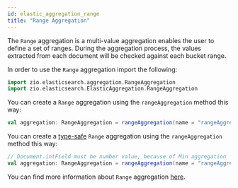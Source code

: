 ```yaml
---
id: elastic_aggregation_range
title: "Range Aggregation"
---
```


The `Range` aggregation is a multi-value aggregation enables the user to define a set of ranges. During the aggregation process, the values extracted from each document will be checked against each bucket range.

In order to use the `Range` aggregation import the following:
```scala
import zio.elasticsearch.aggregation.RangeAggregation
import zio.elasticsearch.ElasticAggregation.RangeAggregation
```

You can create a `Range` aggregation using the `rangeAggregation` method this way:
```scala
val aggregation: RangeAggregation = rangeAggregation(name = "rangeAggregation", field =  "testField", range = SingleRange.to(23.9))
```

You can create a [type-safe](https://lambdaworks.github.io/zio-elasticsearch/overview/overview_zio_prelude_schema) `Range` aggregation using the `rangeAggregation` method this way:
```scala
// Document.intField must be number value, because of Min aggregation
val aggregation: RangeAggregation = rangeAggregation(name = "rangeAggregation", field =  Document.intField, range = SingleRange.to(23.9))
```

You can find more information about `Range` aggregation [here](https://www.elastic.co/guide/en/elasticsearch/reference/7.17/search-aggregations-bucket-range-aggregation.html).

